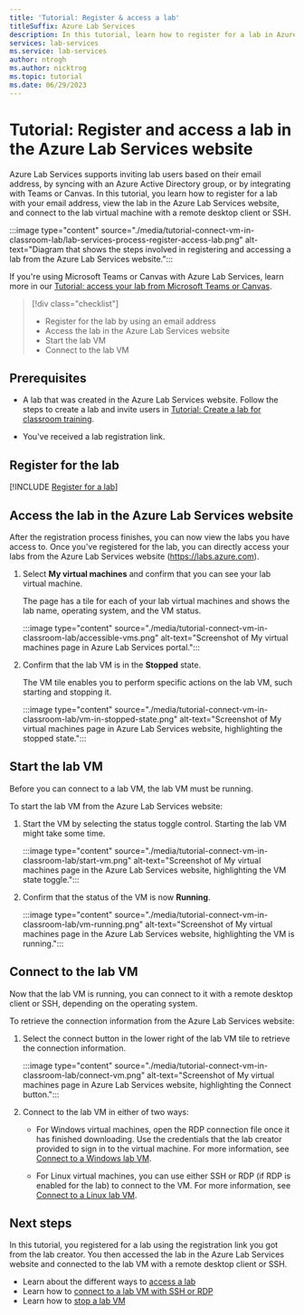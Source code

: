 ```yaml
---
title: 'Tutorial: Register & access a lab'
titleSuffix: Azure Lab Services
description: In this tutorial, learn how to register for a lab in Azure Lab Services and connect to the lab virtual machine from the Azure Lab Services website.
services: lab-services
ms.service: lab-services
author: ntrogh
ms.author: nicktrog
ms.topic: tutorial
ms.date: 06/29/2023
---
```


# Tutorial: Register and access a lab in the Azure Lab Services website

Azure Lab Services supports inviting lab users based on their email address, by syncing with an Azure Active Directory group, or by integrating with Teams or Canvas. In this tutorial, you learn how to register for a lab with your email address, view the lab in the Azure Lab Services website, and connect to the lab virtual machine with a remote desktop client or SSH.

:::image type="content" source="./media/tutorial-connect-vm-in-classroom-lab/lab-services-process-register-access-lab.png" alt-text="Diagram that shows the steps involved in registering and accessing a lab from the Azure Lab Services website.":::

If you're using Microsoft Teams or Canvas with Azure Lab Services, learn more in our [Tutorial: access your lab from Microsoft Teams or Canvas](./how-to-access-vm-for-students-within-teams.md).

> [!div class="checklist"]
> * Register for the lab by using an email address
> * Access the lab in the Azure Lab Services website
> * Start the lab VM
> * Connect to the lab VM

## Prerequisites

- A lab that was created in the Azure Lab Services website. Follow the steps to create a lab and invite users in [Tutorial: Create a lab for classroom training](./tutorial-setup-lab.md).

- You've received a lab registration link.

## Register for the lab

[!INCLUDE [Register for a lab](./includes/lab-services-register-for-lab.md)]

## Access the lab in the Azure Lab Services website

After the registration process finishes, you can now view the labs you have access to. Once you've registered for the lab, you can directly access your labs from the Azure Lab Services website (https://labs.azure.com).

1. Select **My virtual machines** and confirm that you can see your lab virtual machine.

    The page has a tile for each of your lab virtual machines and shows the lab name, operating system, and the VM status.

    :::image type="content" source="./media/tutorial-connect-vm-in-classroom-lab/accessible-vms.png" alt-text="Screenshot of My virtual machines page in Azure Lab Services portal.":::

1. Confirm that the lab VM is in the **Stopped** state.

    The VM tile enables you to perform specific actions on the lab VM, such starting and stopping it.

    :::image type="content" source="./media/tutorial-connect-vm-in-classroom-lab/vm-in-stopped-state.png" alt-text="Screenshot of My virtual machines page in Azure Lab Services website, highlighting the stopped state.":::

## Start the lab VM

Before you can connect to a lab VM, the lab VM must be running.

To start the lab VM from the Azure Lab Services website:

1. Start the VM by selecting the status toggle control. Starting the lab VM might take some time.

    :::image type="content" source="./media/tutorial-connect-vm-in-classroom-lab/start-vm.png" alt-text="Screenshot of My virtual machines page in the Azure Lab Services website, highlighting the VM state toggle.":::

1. Confirm that the status of the VM is now **Running**.

    :::image type="content" source="./media/tutorial-connect-vm-in-classroom-lab/vm-running.png" alt-text="Screenshot of My virtual machines page in the Azure Lab Services website, highlighting the VM is running.":::

## Connect to the lab VM

Now that the lab VM is running, you can connect to it with a remote desktop client or SSH, depending on the operating system. 

To retrieve the connection information from the Azure Lab Services website:

1. Select the connect button in the lower right of the lab VM tile to retrieve the connection information.

    :::image type="content" source="./media/tutorial-connect-vm-in-classroom-lab/connect-vm.png" alt-text="Screenshot of My virtual machines page in Azure Lab Services website, highlighting the Connect button.":::

1. Connect to the lab VM in either of two ways:

    - For Windows virtual machines, open the RDP connection file once it has finished downloading. Use the credentials that the lab creator provided to sign in to the virtual machine. For more information, see [Connect to a Windows lab VM](connect-virtual-machine.md#connect-to-a-windows-lab-vm).

    - For Linux virtual machines, you can use either SSH or RDP (if RDP is enabled for the lab) to connect to the VM. For more information, see [Connect to a Linux lab VM](connect-virtual-machine.md#connect-to-a-linux-lab-vm).

## Next steps

In this tutorial, you registered for a lab using the registration link you got from the lab creator. You then accessed the lab in the Azure Lab Services website and connected to the lab VM with a remote desktop client or SSH.

- Learn about the different ways to [access a lab](./how-to-use-lab.md)
- Learn how to [connect to a lab VM with SSH or RDP](./connect-virtual-machine.md)
- Learn how to [stop a lab VM](how-to-use-lab.md#start-or-stop-the-vm)
